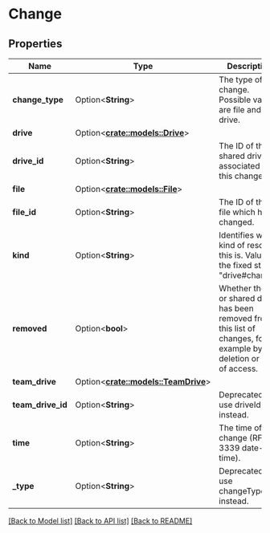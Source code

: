 # Change

## Properties

Name | Type | Description | Notes
------------ | ------------- | ------------- | -------------
**change_type** | Option<**String**> | The type of the change. Possible values are file and drive. | [optional]
**drive** | Option<[**crate::models::Drive**](Drive.md)> |  | [optional]
**drive_id** | Option<**String**> | The ID of the shared drive associated with this change. | [optional]
**file** | Option<[**crate::models::File**](File.md)> |  | [optional]
**file_id** | Option<**String**> | The ID of the file which has changed. | [optional]
**kind** | Option<**String**> | Identifies what kind of resource this is. Value: the fixed string \"drive#change\". | [optional][default to drive#change]
**removed** | Option<**bool**> | Whether the file or shared drive has been removed from this list of changes, for example by deletion or loss of access. | [optional]
**team_drive** | Option<[**crate::models::TeamDrive**](TeamDrive.md)> |  | [optional]
**team_drive_id** | Option<**String**> | Deprecated - use driveId instead. | [optional]
**time** | Option<**String**> | The time of this change (RFC 3339 date-time). | [optional]
**_type** | Option<**String**> | Deprecated - use changeType instead. | [optional]

[[Back to Model list]](../README.md#documentation-for-models) [[Back to API list]](../README.md#documentation-for-api-endpoints) [[Back to README]](../README.md)


